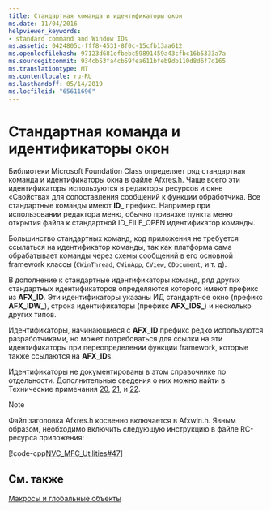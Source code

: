 ```yaml
---
title: Стандартная команда и идентификаторы окон
ms.date: 11/04/2016
helpviewer_keywords:
- standard command and Window IDs
ms.assetid: 0424805c-fff8-4531-8f0c-15cfb13aa612
ms.openlocfilehash: 97123d681efbebc59891459a43cfbc16b5333a7a
ms.sourcegitcommit: 934cb53fa4cb59fea611bfeb9db110d8d6f7d165
ms.translationtype: MT
ms.contentlocale: ru-RU
ms.lasthandoff: 05/14/2019
ms.locfileid: "65611696"
---
```

# <a name="standard-command-and-window-ids"></a>Стандартная команда и идентификаторы окон

Библиотеки Microsoft Foundation Class определяет ряд стандартная команда и идентификаторы окна в файле Afxres.h. Чаще всего эти идентификаторы используются в редакторы ресурсов и окне «Свойства» для сопоставления сообщений к функции обработчика. Все стандартные команды имеют **ID_** префикс. Например при использовании редактора меню, обычно привязке пункта меню открытия файла к стандартной ID_FILE_OPEN идентификатор команды.

Большинство стандартных команд, код приложения не требуется ссылаться на идентификатор команды, так как платформа сама обрабатывает команды через схемы сообщений в его основной framework классы (`CWinThread`, `CWinApp`, `CView`, `CDocument`, и т. д).

В дополнение к стандартные идентификаторы команд, ряд других стандартных идентификаторов определяются которого имеют префикс из **AFX_ID**. Эти идентификаторы указаны ИД стандартное окно (префикс **AFX_IDW_**), строка идентификаторы (префикс **AFX_IDS_**) и несколько других типов.

Идентификаторы, начинающиеся с **AFX_ID** префикс редко используются разработчиками, но может потребоваться для ссылки на эти идентификаторы при переопределении функции framework, которые также ссылаются на **AFX_ID**s.

Идентификаторы не документированы в этом справочнике по отдельности. Дополнительные сведения о них можно найти в Технические примечания [20](../../mfc/tn020-id-naming-and-numbering-conventions.md), [21](../../mfc/tn021-command-and-message-routing.md), и [22](../../mfc/tn022-standard-commands-implementation.md).

> [!NOTE]
>  Файл заголовка Afxres.h косвенно включается в Afxwin.h. Явным образом, необходимо включить следующую инструкцию в файле RC-ресурса приложения:

[!code-cpp[NVC_MFC_Utilities#47](../../mfc/codesnippet/cpp/standard-command-and-window-ids_1.h)]

## <a name="see-also"></a>См. также

[Макросы и глобальные объекты](../../mfc/reference/mfc-macros-and-globals.md)
